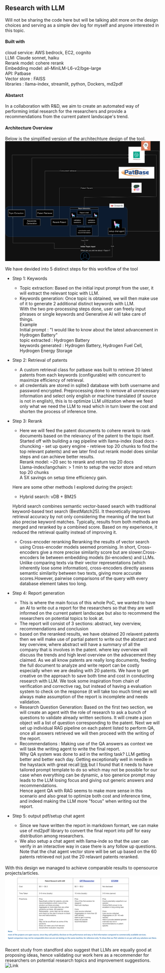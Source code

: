 ## Research with LLM 

Will not be sharing the code here but will be talking abit more on the design choices and serving as a simple dev log for myself and anyone interested in this topic.

#### Built with 
cloud service: AWS bedrock, EC2, cognito  <br />
LLM: Claude sonnet, haiku  <br />
Rerank model: cohere rerank  <br />
Embedding model: all-MiniLM-L6-v2/bge-large <br />
API: Patbase <br />
Vector store : FAISS <br />
libraries : llama-index, streamlit, python, Dockers, md2pdf <br />

#### Abstarct 
In a collaboration with R&D, we aim to create an automated way of performing intial research for the researchers and provide a recommendations from the current patent landscape's trend.

#### Architecture Overview
Below is the simplified version of the architechture design of the tool. 
![image](https://github.com/MingSheng92/llm_research/blob/main/images/Infra.webp)

We have devided into 5 distinct steps for this workflow of the tool <br />
- Step 1: Keywords
  * Topic extraction: Based on the initial input prompt from the user, it will extract the relevant topic with LLM. 
  * Keywords generation: Once topic is obtained, we will then make use of it to generate 2 additional distinct keywords with LLM. <br />
With the two pre-processing steps done, user can freely input phrases or single keywords and Generative AI will take care of things. <br />
Example  <br />
Initial prompt : "I would like to know about the latest advancement in Hydrogen Battery" <br />
topic extracted : Hydrogen Battery <br />
keywords generated : Hydrogen Battery, Hydrogen Fuel Cell, Hydrogen Energy Storage <br />

- Step 2: Retrieval of patents
  * A custom retrieval class for patbase was built to retrieve 20 latest patents from each keywords (configurable) with concurrent to maximize efficiency of retrieval.
  * all credentials are stored in sqlite3 database with both username and password encrypted.
  Preprocessing done to remove all unnecessary information and select only english or machine translated (if source is not in english), this is to optimize LLM ulitization where we feed only what we need the LLM to read which in turn lower the cost and shorten the process of inference time.  <br />

- Step 3: Rerank
  * Here we will feed the patent documents to cohere rerank to rank documents based on the relevancy of the patent to the topic itself.
  Started off with building a rag pipeline with llama-index (load docs - chuncking - set up query engine - retrieve top 20 chunks to find the top relevant patents) and we later find out rerank model does similar steps and can achieve better results. <br />
  Rerank model: ~20 sec to rerank and return top 20 docs <br />
  Llama-index/langchain: > 1 min to setup the vector store and return top 20 chunks <br />
  A 5X savings on setup time efficiency gain. <br />
  
  Here are some other methods I explored during the project:
  * Hybrid search: vDB + BM25

   Hybrid search combines semantic vector-based search with traditional keyword-based text search (BestMatch25). It theoretically improves retrieval accuracy by not only considering the meaning of the text but also precise keyword matches. Typically, results from both methods are merged and reranked by a combined score. Based on my experience, it reduced the retrieval quality instead of improving it.

  * Cross-encoder reranking
   Reranking the results of vector search using Cross-encoder models seemed promising. In short, Cross-encoders give a more precise similarity score but are slower.Cross-encoders lie between embedding models (bi-encoders) and LLMs. Unlike comparing texts via their vector representations (which inherently lose some information), cross-encoders directly assess semantic similarity between two texts, giving more accurate scores.However, pairwise comparisons of the query with every database element takes too long.

- Step 4: Report generation
  * This is where the main focus of this whole PoC, we wanted to have an AI to write out a report for the researchers so that they are well informed on the current patent landscape but also to recommend the researchers on potential topics to look at.
  * The report will consist of 3 sections: abstract, key overview, recommendations and conclusion 
  * based on the reranked results, we have obtained 20 relavent patents then we will make use of partial patent to write out the abstarct and key overview, where abstract will have a summary of all the company that is involves in the patent. where key overview will discuss the trends and high level overview on the advacement they claimed.
  As we all know patents are really long documents, feeding the full document to analyze and write report can be costly especially when we are dealing with 20 patents. We have to get creative on the approach to save both time and cost in conducting research with LLM. We took some inspiration from chain of verification and corrective rag, but instead of having a evaluation system to check on the response (it will take too much time) we will always make assumption of the report is incomplete and needs validation.<br />
  * Research Question Generation: Based on the first two section, we will create an agent with the role of research to ask a bunch of questions to validate already written sections. It will create a json object will a list of question corresponding to the patent. Next we will set up individual RAG pipeline on each patent listed to perform QA, once all answers retrieved we will then proceed with the writing of the report.  
  * Recommendations : Making use of the QA answers as context we will task the writing agent to write the final report. 
  <br />Why QA system was done to aid in the writing task? LLM getting better and better each day. Getting exceptionally well in needle in the haystack with great recall [link](https://x.com/alexalbert__/status/1764722513014329620) but I found that it needs to have tailored prompt template to do so which may not be possible for our case when everything can be dynamic, a too generice prompt may leads to the LLM losing focus and giving out generic answers and recommendations. <br />
  Hence agent QA with RAG seems to make more sense in this scenario and also great to optimize both cost and inference time, and indeed making the LLM more "focus" when writing out the report.

- Step 5: output pdf/setup chat agent
  * Since we have written the report in markdown formart, we can make use of md2pdf library to convert the final report into pdf for easy distribution among researchers.
  * We also setup a chat agent with llama-inde so that the user can verify in an interactive way in case there is any follow up questions. Note that the chat agent vector store will be set up based on the 60 patents retrieved not just the 20 relavant patents reranked.

####
With this design we managed to achieve comparable results to opensource projects/articles.  
![comparison](https://github.com/MingSheng92/llm_research/blob/main/images/compare.png)

####
Recent study from standford also suggest that LLMs are equally good at proposing ideas, hence validating our work here as a recommender for researchers on potential research topics and improvement suggestions. ![Link](https://www.deeplearning.ai/the-batch/stanford-study-finds-ai-matches-human-experts-at-writing-research-proposals/?utm_campaign=The%20Batch&utm_content=320262824&utm_medium=social&utm_source=linkedin&hss_channel=lcp-18246783)
